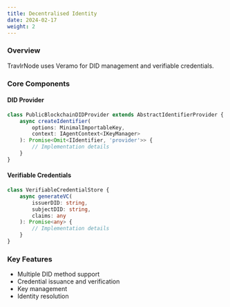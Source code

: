 ```yaml
---
title: Decentralised Identity
date: 2024-02-17
weight: 2
---
```


### Overview
TravlrNode uses Veramo for DID management and verifiable credentials.

### Core Components

#### DID Provider
```typescript
class PublicBlockchainDIDProvider extends AbstractIdentifierProvider {
    async createIdentifier(
        options: MinimalImportableKey,
        context: IAgentContext<IKeyManager>
    ): Promise<Omit<IIdentifier, 'provider'>> {
        // Implementation details
    }
}
```

#### Verifiable Credentials
```typescript
class VerifiableCredentialStore {
    async generateVC(
        issuerDID: string, 
        subjectDID: string, 
        claims: any
    ): Promise<any> {
        // Implementation details
    }
}
```

### Key Features
- Multiple DID method support
- Credential issuance and verification
- Key management
- Identity resolution